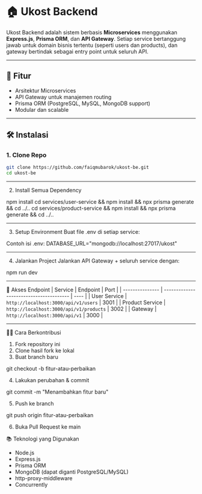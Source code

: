 # 🏠 Ukost Backend

Ukost Backend adalah sistem berbasis **Microservices** menggunakan **Express.js**, **Prisma ORM**, dan **API Gateway**. Setiap service bertanggung jawab untuk domain bisnis tertentu (seperti users dan products), dan gateway bertindak sebagai entry point untuk seluruh API.

---

## 🚀 Fitur

- Arsitektur Microservices
- API Gateway untuk manajemen routing
- Prisma ORM (PostgreSQL, MySQL, MongoDB support)
- Modular dan scalable

---

## 🛠️ Instalasi

### 1. Clone Repo

```bash
git clone https://github.com/faiqmubarok/ukost-be.git
cd ukost-be
```

---

2. Install Semua Dependency

npm install
cd services/user-service && npm install && npx prisma generate && cd ../..
cd services/product-service && npm install && npx prisma generate && cd ../..

---

3. Setup Environment
   Buat file .env di setiap service:

Contoh isi .env:
DATABASE_URL="mongodb://localhost:27017/ukost"

---

4. Jalankan Project
   Jalankan API Gateway + seluruh service dengan:

npm run dev

---

🧪 Akses Endpoint
| Service | Endpoint | Port |
| --------------- | --------------------------------------- | ---- |
| User Service | `http://localhost:3000/api/v1/users` | 3001 |
| Product Service | `http://localhost:3000/api/v1/products` | 3002 |
| Gateway | `http://localhost:3000/api/v1` | 3000 |

---

🧑‍💻 Cara Berkontribusi

1. Fork repository ini
2. Clone hasil fork ke lokal
3. Buat branch baru

git checkout -b fitur-atau-perbaikan

4. Lakukan perubahan & commit

git commit -m "Menambahkan fitur baru"

5. Push ke branch

git push origin fitur-atau-perbaikan

6. Buka Pull Request ke main

📚 Teknologi yang Digunakan

- Node.js
- Express.js
- Prisma ORM
- MongoDB (dapat diganti PostgreSQL/MySQL)
- http-proxy-middleware
- Concurrently
